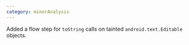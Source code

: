 ```yaml
---
category: minorAnalysis
---
```

Added a flow step for `toString` calls on tainted `android.text.Editable` objects. 
